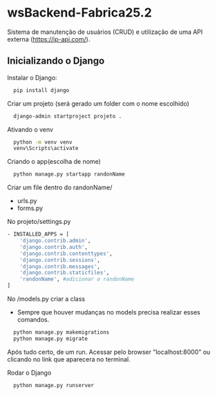 # wsBackend-Fabrica25.2
Sistema de manutenção de usuários (CRUD) e utilização de uma API externa (https://ip-api.com/).

## Inicializando o Django

Instalar o Django:

```bash
  pip install django
```
Criar um projeto (será gerado um folder com o nome escolhido)

```bash
  django-admin startproject projeto .
```
Ativando o venv

```bash
  python -m venv venv
  venv\Scripts\activate
```
Criando o app(escolha de nome)

```bash
  python manage.py startapp randonName
```

Criar um file dentro do randonName/
- urls.py
- forms.py

No projeto/settings.py
```bash
- INSTALLED_APPS = [
    'django.contrib.admin',
    'django.contrib.auth',
    'django.contrib.contenttypes',
    'django.contrib.sessions',
    'django.contrib.messages',
    'django.contrib.staticfiles',
    'randonName', #adicionar o randonName
] 
```

No /models.py criar a class
- Sempre que houver mudanças no models precisa realizar esses comandos.
```bash
  python manage.py makemigrations
  python manage.py migrate
```

Após tudo certo, de um run. Acessar pelo browser "localhost:8000" ou clicando no link que aparecera no terminal.

Rodar o Django
```bash
  python manage.py runserver
```
